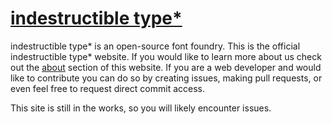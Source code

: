 [indestructible type*](indestructable-type.github.io)
=====================
indestructible type* is an open-source font foundry. This is the official indestructible type* website. If you would like to learn more about us check out the [about](indestructable-type.github.io/about) section of this website. If you are a web developer and would like to contribute you can do so by creating issues, making pull requests, or even feel free to request direct commit access.

This site is still in the works, so you will likely encounter issues. 

